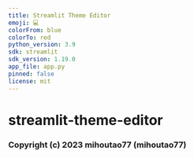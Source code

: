 ```yaml
---
title: Streamlit Theme Editor
emoji: 💻
colorFrom: blue
colorTo: red
python_version: 3.9
sdk: streamlit
sdk_version: 1.19.0
app_file: app.py
pinned: false
license: mit
---
```


# streamlit-theme-editor

### Copyright (c) 2023 mihoutao77 (mihoutao77)
